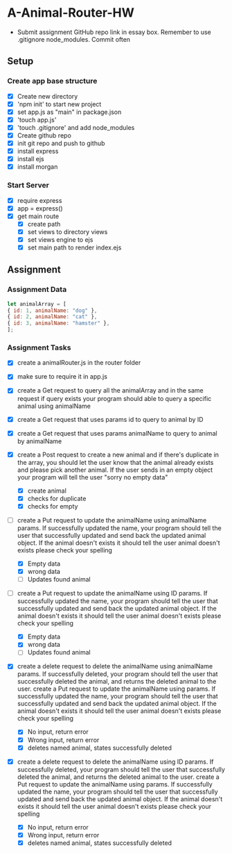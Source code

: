 # A-Animal-Router-HW

- Submit assignment GitHub repo link in essay box. Remember to use .gitignore node_modules. Commit often
## Setup
### Create app base structure
- [x] Create new directory
- [x] 'npm init' to start new project
- [x] set app.js as "main" in package.json
- [x] 'touch app.js'
- [x] 'touch .gitignore' and add node_modules
- [x] Create github repo
- [x] init git repo and push to github
- [x] install express
- [x] install ejs
- [x] install morgan

### Start Server
- [x] require express
- [x] app = express()
- [x] get main route
  - [x] create path
  - [x] set views to directory views
  - [x] set views engine to ejs
  - [x] set main path to render index.ejs
## Assignment
### Assignment Data
``` javascript
let animalArray = [
{ id: 1, animalName: "dog" },
{ id: 2, animalName: "cat" },
{ id: 3, animalName: "hamster" },
];
```


### Assignment Tasks
- [x] create a animalRouter.js in the router folder

- [x] make sure to require it in app.js

- [x] create a Get request to query all the animalArray and in the same request if query exists your program should able to query a specific animal using animalName

- [x] create a Get request that uses params id to query to animal by ID

- [x] create a Get request that uses params animalName to query to animal by animalName

- [x] create a Post request to create a new animal and if there's duplicate in the array, you should let the user know that the animal already exists and please pick another animal. If the user sends in an empty object your program will tell the user "sorry no empty data"
  - [x] create animal
  - [x] checks for duplicate
  - [x] checks for empty

- [ ] create a Put request to update the animalName using animalName params. If successfully updated the name, your program should tell the user that successfully updated and send back the updated animal object. If the animal doesn't exists it should tell the user animal doesn't exists please check your spelling
  - [x] Empty data
  - [x] wrong data
  - [ ] Updates found animal

- [ ] create a Put request to update the animalName using ID params. If successfully updated the name, your program should tell the user that successfully updated and send back the updated animal object. If the animal doesn't exists it should tell the user animal doesn't exists please check your spelling
  - [x] Empty data
  - [x] wrong data
  - [ ] Updates found animal

- [x] create a delete request to delete the animalName using animalName params. If successfully deleted, your program should tell the user that successfully deleted the animal, and returns the deleted animal to the user. create a Put request to update the animalName using params. If successfully updated the name, your program should tell the user that successfully updated and send back the updated animal object. If the animal doesn't exists it should tell the user animal doesn't exists please check your spelling
  - [x] No input, return error
  - [x] Wrong input, return error
  - [x] deletes named animal, states successfully deleted

- [x] create a delete request to delete the animalName using ID params. If successfully deleted, your program should tell the user that successfully deleted the animal, and returns the deleted animal to the user. create a Put request to update the animalName using params. If successfully updated the name, your program should tell the user that successfully updated and send back the updated animal object. If the animal doesn't exists it should tell the user animal doesn't exists please check your spelling
    - [x] No input, return error
    - [x] Wrong input, return error  
    - [x] deletes named animal, states successfully deleted